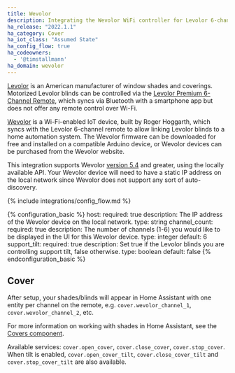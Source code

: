 ```yaml
---
title: Wevolor
description: Integrating the Wevolor WiFi controller for Levolor 6-channel remote for motorized shades and blinds.
ha_release: "2022.1.1"
ha_category: Cover
ha_iot_class: "Assumed State"
ha_config_flow: true
ha_codeowners:
  - '@timstallmann'
ha_domain: wevolor
---
```


[Levolor](https://levolor.com) is an American manufacturer of window shades and coverings. Motorized Levolor blinds can be controlled via the [Levolor Premium 6-Channel Remote](https://www.levolor.com/premium-6-channel-remote.html), which syncs via Bluetooth with a smartphone app but does not offer any remote control over Wi-Fi.

[Wevolor](https://wevolor.com) is a Wi-Fi-enabled IoT device, built by Roger Hoggarth, which syncs with the Levolor 6-channel remote to allow linking Levolor blinds to a home automation system. The Wevolor firmware can be downloaded for free and installed on a compatible Arduino device, or Wevolor devices can be purchased from the Wevolor website.

This integration supports Wevolor [version 5.4](https://wevolor.com/instructions/wevolor_instructions_5_4.html) and greater, using the locally available API. Your Wevolor device will need to have a static IP address on the local network since Wevolor does not support any sort of auto-discovery.

{% include integrations/config_flow.md %}

{% configuration_basic %}
  host:
    required: true
    description: The IP address of the Wevolor device on the local network.
    type: string
  channel_count:
    required: true
    description: The number of channels (1-6) you would like to be displayed in the UI for this Wevolor device.
    type: integer
    default: 6
  support_tilt:
    required: true
    description: Set true if the Levolor blinds you are controlling support tilt, false otherwise.
    type: boolean
    default: false
{% endconfiguration_basic %}

## Cover

After setup, your shades/blinds will appear in Home Assistant with one entity per channel on the remote, e.g. `cover.wevolor_channel_1`, `cover.wevolor_channel_2`, etc.

For more information on working with shades in Home Assistant, see the [Covers component](/integrations/cover/).

Available services: `cover.open_cover`, `cover.close_cover`, `cover.stop_cover`. When tilt is enabled, `cover.open_cover_tilt`, `cover.close_cover_tilt` and `cover.stop_cover_tilt` are also available.
